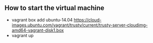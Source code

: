 
## How to start the virtual machine
 - vagrant box add ubuntu-14.04 https://cloud-images.ubuntu.com/vagrant/trusty/current/trusty-server-cloudimg-amd64-vagrant-disk1.box
 - vagrant up
